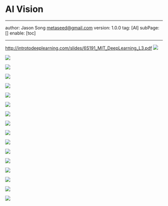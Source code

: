 # AI Vision
---
author: Jason Song <metaseed@gmail.com>
version: 1.0.0
tag: [AI]
subPage: []
enable: [toc]

---
http://introtodeeplearning.com/slides/6S191_MIT_DeepLearning_L3.pdf
![](https://raw.githubusercontent.com/metasong/iam-data/master/documents/196/image/20230606T164250731Z-image.png)

![](https://raw.githubusercontent.com/metasong/iam-data/master/documents/196/image/20230606T164403976Z-image.png)

![](https://raw.githubusercontent.com/metasong/iam-data/master/documents/196/image/20230606T164454793Z-image.png)

![](https://raw.githubusercontent.com/metasong/iam-data/master/documents/196/image/20230606T164752607Z-image.png)

![](https://raw.githubusercontent.com/metasong/iam-data/master/documents/196/image/20230606T164840255Z-image.png)

![](https://raw.githubusercontent.com/metasong/iam-data/master/documents/196/image/20230606T170142702Z-image.png)

![](https://raw.githubusercontent.com/metasong/iam-data/master/documents/196/image/20230606T165121322Z-image.png)

![](https://raw.githubusercontent.com/metasong/iam-data/master/documents/196/image/20230606T165158144Z-image.png)

![](https://raw.githubusercontent.com/metasong/iam-data/master/documents/196/image/20230606T165439651Z-image.png)

![](https://raw.githubusercontent.com/metasong/iam-data/master/documents/196/image/20230606T165512131Z-image.png)

![](https://raw.githubusercontent.com/metasong/iam-data/master/documents/196/image/20230606T170007456Z-image.png)

![](https://raw.githubusercontent.com/metasong/iam-data/master/documents/196/image/20230606T170058480Z-image.png)

![](https://raw.githubusercontent.com/metasong/iam-data/master/documents/196/image/20230606T170218146Z-image.png)

![](https://raw.githubusercontent.com/metasong/iam-data/master/documents/196/image/20230606T170431422Z-image.png)

![](https://raw.githubusercontent.com/metasong/iam-data/master/documents/196/image/20230606T170638367Z-image.png)

![](https://raw.githubusercontent.com/metasong/iam-data/master/documents/196/image/20230606T170729006Z-image.png)

![](https://raw.githubusercontent.com/metasong/iam-data/master/documents/196/image/20230606T171259119Z-image.png)